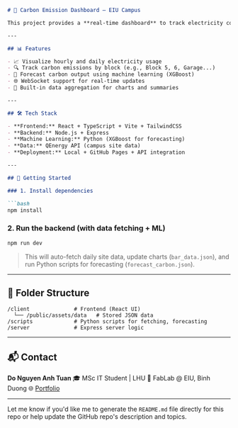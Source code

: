 ````markdown
# 🌱 Carbon Emission Dashboard – EIU Campus

This project provides a **real-time dashboard** to track electricity consumption and carbon emissions of campus buildings at Eastern International University (EIU). The system is built with **React + TypeScript** (frontend) and **Express.js** (backend) and integrates external APIs for energy monitoring.

---

## 📊 Features

- 📈 Visualize hourly and daily electricity usage
- 🔍 Track carbon emissions by block (e.g., Block 5, 6, Garage...)
- 🔮 Forecast carbon output using machine learning (XGBoost)
- 🌐 WebSocket support for real-time updates
- 🧠 Built-in data aggregation for charts and summaries

---

## 🛠 Tech Stack

- **Frontend:** React + TypeScript + Vite + TailwindCSS
- **Backend:** Node.js + Express
- **Machine Learning:** Python (XGBoost for forecasting)
- **Data:** QEnergy API (campus site data)
- **Deployment:** Local + GitHub Pages + API integration

---

## 🚀 Getting Started

### 1. Install dependencies

```bash
npm install
````

### 2. Run the backend (with data fetching + ML)

```bash
npm run dev
```

> This will auto-fetch daily site data, update charts (`bar_data.json`), and run Python scripts for forecasting (`forecast_carbon.json`).

---

## 📂 Folder Structure

```
/client              # Frontend (React UI)
  └── /public/assets/data   # Stored JSON data
/scripts             # Python scripts for fetching, forecasting
/server              # Express server logic
```

---

## 📬 Contact

**Do Nguyen Anh Tuan**
🎓 MSc IT Student | LHU
📍 FabLab @ EIU, Binh Duong
🌐 [Portfolio](https://donguyenanhtuan.github.io/AnhTuan-Portfolio/)



---

Let me know if you'd like me to generate the `README.md` file directly for this repo or help update the GitHub repo's description and topics.
```
